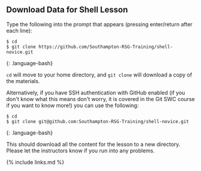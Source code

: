 ## Download Data for Shell Lesson ##

Type the following into the prompt that appears (pressing enter/return after each line):

~~~
$ cd
$ git clone https://github.com/Southampton-RSG-Training/shell-novice.git
~~~
{: .language-bash}

`cd` will move to your home directory, and `git clone` will download a copy of the materials.

Alternatively, if you have SSH authentication with GitHub enabled (if you don't know what this means don't worry, it is covered in the Git SWC course if you want to know more!) you can use the following:

~~~
$ cd
$ git clone git@github.com:Southampton-RSG-Training/shell-novice.git
~~~
{: .language-bash}

This should download all the content for the lesson to a new directory.
Please let the instructors know if you run into any problems.

{% include links.md %}